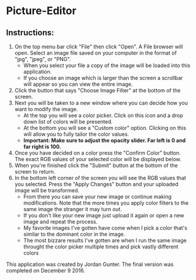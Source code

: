 # Picture-Editor

## Instructions:
1. On the top menu bar click "File" then click "Open". A File browser will open. Select an image file saved on your computer in the format of "jpg", "jpeg", or "PNG". 
    * When you select your file a copy of the image will be loaded into this application.
    * If you choose an image which is larger than the screen a scrollbar will appear so you can view the entire image.   
2. Click the button that says "Choose Image Filter" at the bottom of the screen.
3. Next you will be taken to a new window where you can decide how you want to modify the image. 
    * At the top you will see a color picker. Click on this icon and a drop down list of colors will be presented. 
    * At the bottom you will see a "Custom color" option. Clicking on this will allow you to fully tailor the color values. 
    * __Important: Make sure to adjust the opacity slider. Far left is 0 and far right is 100.__
4. Once you have decided on a color press the "Confirm Color" button. The exact RGB values of your selected color will be displayed below. 
5. When you're finished click the "Submit" button at the bottom of the screen to return.
6. In the bottom left corner of the screen you will see the RGB values that you selected. Press the "Apply Changes" button and your uploaded image will be transformed. 
    * From there you can save your new image or continue making modifications. Note that the more times you apply color filters to the same image the stranger it may turn out.
    * If you don't like your new image just upload it again or open a new image and repeat the process. 
    * My favorite images I've gotten have come when I pick a color that's similar to the dominant color in the image. 
    * The most bizzare results I've gotten are when I run the same image throught the color picker multiple times and pick vastly different colors      
     
This application was created by Jordan Gunter. The final version was completed on December 9 2016.  
